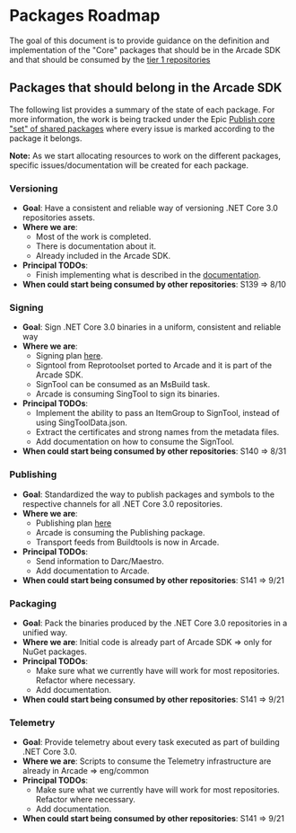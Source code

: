 # Packages Roadmap
The goal of this document is to provide guidance on the definition and implementation of the "Core" packages that should be in the
Arcade SDK and that should be consumed by the [tier 1 repositories](..\TierOneRepos.md)

## Packages that should belong in the Arcade SDK
The following list provides a summary of the state of each package. For more information, the work is being tracked under the Epic [Publish core "set" of shared packages](https://github.com/dotnet/arcade/issues/46) where every issue is marked according to the package it belongs.

**Note:** As we start allocating resources to work on the different packages, specific issues/documentation will be created for each package.

### Versioning
- **Goal**: Have a consistent and reliable way of versioning .NET Core 3.0 repositories assets.
- **Where we are**:
  - Most of the work is completed.
  - There is documentation about it.
  - Already included in the Arcade SDK.
- **Principal TODOs**:
  - Finish implementing what is described in the [documentation](.\Versioning.md).
- **When could start being consumed by other repositories**: S139 => 8/10

### Signing
- **Goal**: Sign .NET Core 3.0 binaries in a uniform, consistent and reliable way
- **Where we are**:
  - Signing plan [here](SigningPlan.md).
  - Signtool from Reprotoolset ported to Arcade and it is part of the Arcade SDK.
  - SignTool can be consumed as an MsBuild task.
  - Arcade is consuming SingTool to sign its binaries.
- **Principal TODOs**:
  - Implement the ability to pass an ItemGroup to SignTool, instead of using SingToolData.json.
  - Extract the certificates and strong names from the metadata files.
  - Add documentation on how to consume the SignTool.
- **When could start being consumed by other repositories**: S140 => 8/31

### Publishing
- **Goal**: Standardized the way to publish packages and symbols to the respective channels for all .NET Core 3.0 repositories.
- **Where we are**: 
  - Publishing plan [here](PublishingPlan.md)
  - Arcade is consuming the Publishing package.
  - Transport feeds from Buildtools is now in Arcade.
- **Principal TODOs**:
  - Send information to Darc/Maestro.
  - Add documentation to Arcade.
- **When could start being consumed by other repositories**: S141 => 9/21

### Packaging
- **Goal**: Pack the binaries produced by the .NET Core 3.0 repositories in a unified way.
- **Where we are**: Initial code is already part of Arcade SDK => only for NuGet packages.
- **Principal TODOs**: 
  - Make sure what we currently have will work for most repositories. Refactor where necessary.
  - Add documentation.
- **When could start being consumed by other repositories**: S141 => 9/21

### Telemetry
- **Goal**: Provide telemetry about every task executed as part of building .NET Core 3.0.
- **Where we are**: Scripts to consume the Telemetry infrastructure are already in Arcade => eng/common
- **Principal TODOs**:
  - Make sure what we currently have will work for most repositories. Refactor where necessary.
  - Add documentation.
- **When could start being consumed by other repositories**: S141 => 9/21
